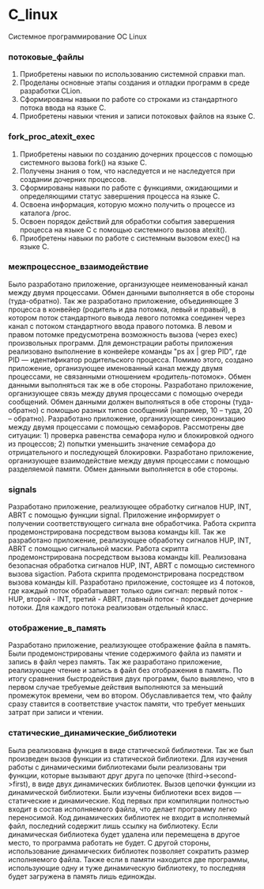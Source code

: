 # C_linux
Системное программирование ОС Linux
### потоковые_файлы
1.	Приобретены навыки по использованию системной справки man.
2.	Проделаны основные этапы создания и отладки программ в среде разработки CLion.
3.	Сформированы навыки по работе со строками из стандартного потока ввода на языке C.
4.	Приобретены навыки чтения и записи потоковых файлов на языке C.

### fork_proc_atexit_exec
1.	Приобретены навыки по созданию дочерних процессов с помощью системного вызова fork() на языке C.
2.	Получены знания о том, что наследуется и не наследуется при создании дочерних процессов.
3.	Сформированы навыки по работе с функциями, ожидающими и определяющими статус завершения процесса на языке C.
4.	Освоена информация, которую можно получить о процессе из каталога /proc.
5.	Освоен порядок действий для обработки события завершения процесса на языке C с помощью системного вызова atexit().
6.	Приобретены навыки по работе с системным вызовом exec() на языке C.

### межпроцессное_взаимодействие
Было разработано приложение, организующее неименованный канал между двумя процессами. Обмен данными выполняется в обе стороны (туда-обратно).
Так же разработано приложение, объединяющее 3 процесса в конвейер (родитель и два потомка, левый и правый), в котором поток стандартного вывода левого потомка соединен через канал с потоком стандартного ввода правого потомка. В левом и правом потомке предусмотрена возможность вызова (через exec) произвольных программ. Для демонстрации работы приложения реализовано выполнение в конвейере команды "ps ax | grep PID", где PID — идентификатор родительского процесса.
Помимо этого, создано приложение, организующее именованный канал между двумя процессами, не связанными отношением «родитель-потомок». Обмен данными выполняться так же в обе стороны.
Разработано приложение, организующее связь между двумя процессами с помощью очереди сообщений. Обмен данными должен выполняться в обе стороны (туда-обратно) с помощью разных типов сообщений (например, 10 – туда, 20 – обратно).
Разработано приложение, организующее синхронизацию между двумя процессами с помощью семафоров. Рассмотрены две ситуации: 1) проверка равенства семафора нулю и блокировкой одного из процессов; 2) попытки уменьшить значение семафора до отрицательного и последующей блокировки.
Разработано приложение, организующее взаимодействие между двумя процессами с помощью разделяемой памяти. Обмен данными выполняется в обе стороны.

### signals
Разработано приложение, реализующее обработку сигналов HUP, INT, ABRT с помощью функции signal. Приложение информирует о получении соответствующего сигнала вне обработчика. Работа скрипта продемонстрирована посредством вызова команды kill.
Так же разработано приложение, реализующее обработку сигналов HUP, INT, ABRT с помощью сигнальной маски. Работа скрипта продемонстрирована посредством вызова команды kill.
Реализована безопасная обработка сигналов HUP, INT, ABRT с помощью системного вызова sigaction. Работа скрипта продемонстрирована посредством вызова команды kill.
Разработано приложение, состоящее из 4 потоков, где каждый поток обрабатывает только один сигнал: первый поток - HUP, второй - INT, третий - ABRT, главный поток - порождает дочерние потоки. Для каждого потока реализован отдельный класс.

### отображение_в_память
Разработано приложение, реализующее отображение файла в память. Были продемонстрированы чтение содержимого файла из памяти и запись в файл через память.
Так же разработано приложение, реализующее чтение и запись в файл без отображения в память.
По итогу сравнения быстродействия двух программ, было выявлено, что в первом случае требуемые действия выполняются за меньший промежуток времени, чем во втором. Обуславливается тем, что файлу сразу ставится в соответствие участок памяти, что требует меньших затрат при записи и чтении.

### статические_динамические_библиотеки
Была реализована функция в виде статической библиотеки. Так же был произведен вызов функции из статической библиотеки.
Для изучения работы с динамическими библиотеками были реализованы три функции, которые вызывают друг друга по цепочке (third->second->first), в виде двух динамических библиотек. Вызов цепочки функции из динамической библиотеки.
Были изучены библиотеки всех видов — статические и динамические. Код первых при компиляции полностью входит в состав исполняемого файла, что делает программу легко переносимой. Код динамических библиотек не входит в исполняемый файл, последний содержит лишь ссылку на библиотеку. Если динамическая библиотека будет удалена или перемещена в другое место, то программа работать не будет. С другой стороны, использование динамических библиотек позволяет сократить размер исполняемого файла. Также если в памяти находится две программы, использующие одну и туже динамическую библиотеку, то последняя будет загружена в память лишь единожды.


 

